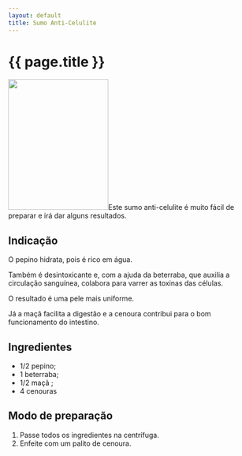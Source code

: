 ```yaml
---
layout: default
title: Sumo Anti-Celulite
---
```


# {{ page.title }}

<img src="{{ site.url }}/assets/2011/06/suco-anti-celulite.jpg" alt="" title="suco-anti-celulite" width="203" height="265" class="alignleft size-full wp-image-90" />Este sumo anti-celulite é muito fácil de preparar e irá dar alguns resultados.
<h2>Indicação</h2>
O pepino hidrata, pois é rico em água.

Também é desintoxicante e, com a ajuda da beterraba, que auxilia a circulação sanguínea, colabora para varrer as toxinas das células.

O resultado é uma pele mais uniforme.

Já a maçã facilita a digestão e a cenoura contribui para o bom funcionamento do intestino.
<h2>Ingredientes</h2>
<ul>
  <li>1/2 pepino;</li>
  <li>1 beterraba;</li>
  <li>1/2 maçã ;</li>
  <li>4 cenouras</li>
</ul>
<h2>Modo de preparação</h2>
<ol>
  <li>Passe todos os ingredientes na centrífuga.</li>
  <li>Enfeite com um palito de cenoura.</li>
</ol>
